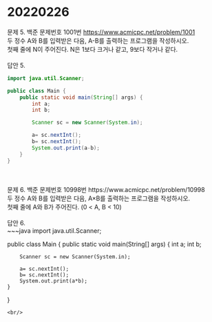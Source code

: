 20220226
========
문제 5. 백준 문제번호 1001번 https://www.acmicpc.net/problem/1001
<br/>
두 정수 A와 B를 입력받은 다음, A-B를 출력하는 프로그램을 작성하시오.
<br/>
첫째 줄에 N이 주어진다. N은 1보다 크거나 같고, 9보다 작거나 같다.
<br/>
<br/>
답안 5.
~~~java
import java.util.Scanner;

public class Main {
    public static void main(String[] args) {
        int a;
        int b;

        Scanner sc = new Scanner(System.in);

        a= sc.nextInt();
        b= sc.nextInt();
        System.out.print(a-b);
    }
}
~~~

<br/>
<br/>
문제 6. 백준 문제번호 10998번 https://www.acmicpc.net/problem/10998
<br/>
두 정수 A와 B를 입력받은 다음, A×B를 출력하는 프로그램을 작성하시오.
<br/>
첫째 줄에 A와 B가 주어진다. (0 < A, B < 10)
<br/>
<br/>
답안 6.
<br/>
~~~java
import java.util.Scanner;

public class Main {
    public static void main(String[] args) {
        int a;
        int b;

        Scanner sc = new Scanner(System.in);

        a= sc.nextInt();
        b= sc.nextInt();
        System.out.print(a*b);
    }
}
~~~
<br/>



